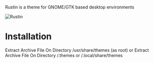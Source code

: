 Rustin  is a theme for GNOME/GTK based desktop environments

![Rustin](https://user-images.githubusercontent.com/88061514/209483596-0956338b-5f49-4ed6-99ef-aab051871e0a.png)

# Installation
 Extract Archive File On Directory /usr/share/themes (as root)
 or
 Extract Archive File On Directory /.themes or /.local/share/themes

